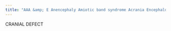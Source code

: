 ```yaml
---
title: "AAA &amp; E Anencephaly Amiotic band syndrome Acrania Encephalocele / myelomeningocele"
---
```

CRANIAL DEFECT

